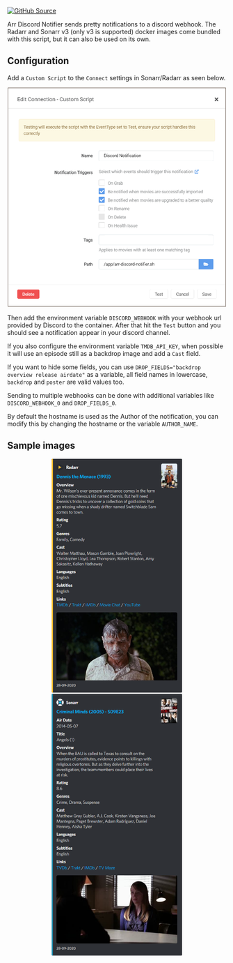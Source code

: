 [![GitHub Source](https://img.shields.io/badge/github-source-ffb64c?style=flat-square&logo=github&logoColor=white&labelColor=757575)](https://github.com/docker-hotio/arr-discord-notifier)

Arr Discord Notifier sends pretty notifications to a discord webhook. The Radarr and Sonarr v3 (only v3 is supported) docker images come bundled with this script, but it can also be used on its own.

## Configuration

Add a `Custom Script` to the `Connect` settings in Sonarr/Radarr as seen below.  

<p align="center"><img src="/img/arr-discord-notifier-config.png" alt="config-screen" height="500" width="500" style="border: 1px solid #6c5d53;"></p>

Then add the environment variable `DISCORD_WEBHOOK` with your webhook url provided by Discord to the container. After that hit the `Test` button and you should see a notification appear in your discord channel.  

If you also configure the environment variable `TMDB_API_KEY`, when possible it will use an episode still as a backdrop image and add a `Cast` field.

If you want to hide some fields, you can use `DROP_FIELDS="backdrop overview release airdate"` as a variable, all field names in lowercase, `backdrop` and `poster` are valid values too.

Sending to multiple webhooks can be done with additional variables like `DISCORD_WEBHOOK_0` and `DROP_FIELDS_0`.

By default the hostname is used as the Author of the notification, you can modify this by changing the hostname or the variable `AUTHOR_NAME`.

## Sample images

<p align="center">
<img src="/img/arr-discord-notifier-sample1.png" alt="sample-screen" width="300">
<img src="/img/arr-discord-notifier-sample2.png" alt="sample-screen" width="300">
</p>
